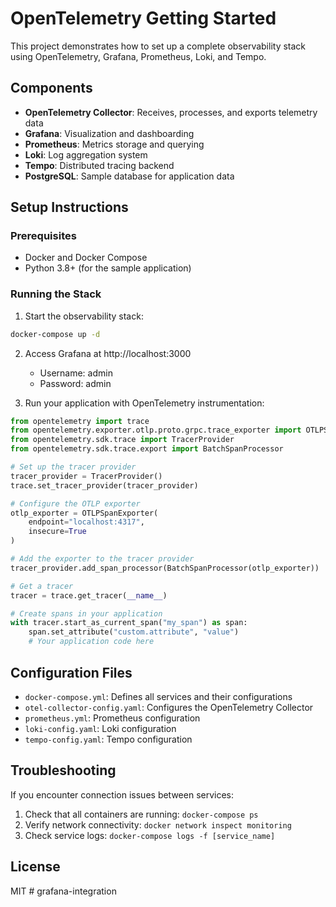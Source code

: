 # OpenTelemetry Getting Started

This project demonstrates how to set up a complete observability stack using OpenTelemetry, Grafana, Prometheus, Loki, and Tempo.

## Components

- **OpenTelemetry Collector**: Receives, processes, and exports telemetry data
- **Grafana**: Visualization and dashboarding
- **Prometheus**: Metrics storage and querying
- **Loki**: Log aggregation system
- **Tempo**: Distributed tracing backend
- **PostgreSQL**: Sample database for application data

## Setup Instructions

### Prerequisites

- Docker and Docker Compose
- Python 3.8+ (for the sample application)

### Running the Stack

1. Start the observability stack:

```bash
docker-compose up -d
```

2. Access Grafana at http://localhost:3000
   - Username: admin
   - Password: admin

3. Run your application with OpenTelemetry instrumentation:

```python
from opentelemetry import trace
from opentelemetry.exporter.otlp.proto.grpc.trace_exporter import OTLPSpanExporter
from opentelemetry.sdk.trace import TracerProvider
from opentelemetry.sdk.trace.export import BatchSpanProcessor

# Set up the tracer provider
tracer_provider = TracerProvider()
trace.set_tracer_provider(tracer_provider)

# Configure the OTLP exporter
otlp_exporter = OTLPSpanExporter(
    endpoint="localhost:4317",
    insecure=True
)

# Add the exporter to the tracer provider
tracer_provider.add_span_processor(BatchSpanProcessor(otlp_exporter))

# Get a tracer
tracer = trace.get_tracer(__name__)

# Create spans in your application
with tracer.start_as_current_span("my_span") as span:
    span.set_attribute("custom.attribute", "value")
    # Your application code here
```

## Configuration Files

- `docker-compose.yml`: Defines all services and their configurations
- `otel-collector-config.yaml`: Configures the OpenTelemetry Collector
- `prometheus.yml`: Prometheus configuration
- `loki-config.yaml`: Loki configuration
- `tempo-config.yaml`: Tempo configuration

## Troubleshooting

If you encounter connection issues between services:

1. Check that all containers are running: `docker-compose ps`
2. Verify network connectivity: `docker network inspect monitoring`
3. Check service logs: `docker-compose logs -f [service_name]`

## License

MIT # grafana-integration
